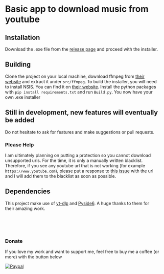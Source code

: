 # Basic app to download music from youtube

## Installation
Download the .exe file from the <a href='https://github.com/Laggrif/Youtube_Download/releases/latest'>release page</a> and proceed with the installer.

## Building
Clone the project on your local machine, download ffmpeg from <a href='https://ffmpeg.org/download.html'>their website</a> and extract it under ```src/ffmpeg```.
To build the installer, you will need to install NSIS. You can find it on <a href='https://nsis.sourceforge.io/Download'>their website</a>.
Install the python packages with ```pip install requirements.txt``` and run ```Build.py```. You now have your own .exe installer

## Still in development, new features will eventually be added
Do not hesitate to ask for features and make suggestions or pull requests.

### Please Help

I am ultimately planning on putting a protection so you cannot download unsupported urls. 
For the time, it is only a manually written blacklist. Therefore, if you see any youtube url that is not working (for example `https://www.youtube.com`), please put a response to <a href='https://github.com/Laggrif/Youtube_Download/issues/1'>this issue</a> with the url and I will add them to the blacklist as soon as possible.

## Dependencies
This project make use of <a href='https://github.com/yt-dlp/yt-dlp'>yt-dlp</a> and <a href='https://wiki.qt.io/Qt_for_Python'>Pyside6</a>. A huge thanks to them for their amazing work.

<br>
<br>
<br>

### Donate

If you love my work and want to support me, feel free to buy me a coffee (or more) with the button below

[![Paypal](https://www.paypalobjects.com/en_US/i/btn/btn_donate_SM.gif)](https://www.paypal.com/donate/?hosted_button_id=QU79XQ3CGUP74)

